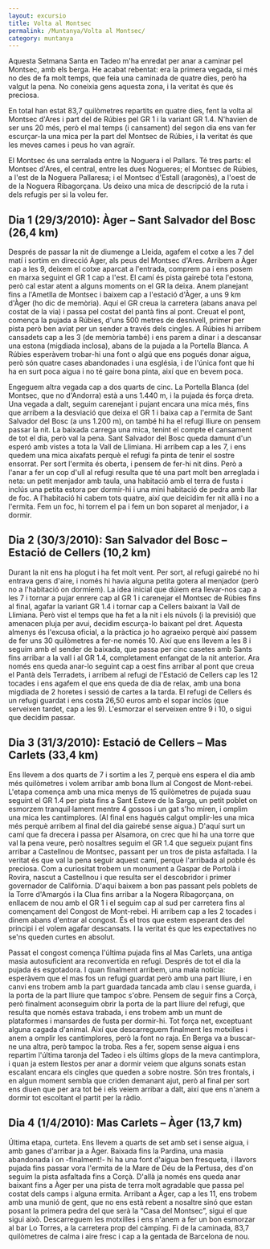 ```yaml
---
layout: excursio
title: Volta al Montsec
permalink: /Muntanya/Volta al Montsec/
category: muntanya
---
```


Aquesta Setmana Santa en Tadeo m'ha enredat per anar a caminar pel Montsec,
amb els berga. He acabat rebentat: era la primera vegada, si més no des de fa
molt temps, que feia una caminada de quatre dies, però ha valgut la pena. No
coneixia gens aquesta zona, i la veritat és que és preciosa.

En total han estat 83,7 quilòmetres repartits en quatre dies, fent la volta al
Montsec d'Ares i part del de Rúbies pel GR 1 i la variant GR 1.4. N'havien de
ser uns 20 més, però el mal temps (i cansament) del segon dia ens van fer
escurçar-la una mica per la part del Montsec de Rúbies, i la veritat és que
les meves cames i peus ho van agraïr.

El Montsec és una serralada entre la Noguera i el Pallars. Té tres parts: el
Montsec d'Ares, el central, entre les dues Nogueres; el Montsec de Rúbies, a
l'est de la Noguera Pallaresa; i el Montsec d'Estall (aragonès), a l'oest de
de la Noguera Ribagorçana. Us deixo una mica de descripció de la ruta i dels
refugis per si la voleu fer.

## Dia 1 (29/3/2010): Àger – Sant Salvador del Bosc (26,4 km)

Després de passar la nit de diumenge a Lleida, agafem el cotxe a les 7 del
matí i sortim en direcció Àger, als peus del Montsec d'Ares. Arribem a Àger
cap a les 9, deixem el cotxe aparcat a l'entrada, comprem pa i ens posem en
marxa seguint el GR 1 cap a l'est. El camí és pista gairebé tota l'estona,
però cal estar atent a alguns moments on el GR la deixa. Anem planejant fins a
l'Ametlla de Montsec i baixem cap a l'estació d'Àger, a uns 9 km d'Àger (ho
dic de memòria). Aquí el GR creua la carretera (abans anava pel costat de la
via) i passa pel costat del pantà fins al pont. Creuat el pont, comença la
pujada a Rúbies, d'uns 500 metres de desnivell, primer per pista però ben
aviat per un sender a través dels cingles. A Rúbies hi arribem cansadets cap a
les 3 (de memòria també) i ens parem a dinar i a descansar una estona
(migdiada inclosa), abans de la pujada a la Portella Blanca. A Rúbies
esperàvem trobar-hi una font o algú que ens pogués donar aigua, però són
quatre cases abandonades i una església, i de l'única font que hi ha en surt
poca aigua i no té gaire bona pinta, així que en bevem poca.

Engeguem altra vegada cap a dos quarts de cinc. La Portella Blanca (del
Montsec, que no d'Andorra) està a uns 1.440 m, i la pujada és força dreta. Una
vegada a dalt, seguim carenejant i pujant encara una mica més, fins que
arribem a la desviació que deixa el GR 1 i baixa cap a l'ermita de Sant
Salvador del Bosc (a uns 1.200 m), on també hi ha el refugi lliure on pensem
passar la nit. La baixada carrega una mica, tenint el compte el cansament de
tot el dia, però val la pena. Sant Salvador del Bosc queda damunt d'un esperó
amb vistes a tota la Vall de Llimiana. Hi arribem cap a les 7, i ens quedem
una mica aixafats perquè el refugi fa pinta de tenir el sostre ensorrat. Per
sort l'ermita és oberta, i pensem de fer-hi nit dins. Però a l'anar a fer un
cop d'ull al refugi resulta que té una part molt ben arreglada i neta: un
petit menjador amb taula, una habitació amb el terra de fusta i inclús una
petita estora per dormir-hi i una mini habitació de pedra amb llar de foc. A
l'habitació hi cabem tots quatre, així que deicidim fer nit allà i no a
l'ermita. Fem un foc, hi torrem el pa i fem un bon soparet al menjador, i a
dormir.

## Dia 2 (30/3/2010): San Salvador del Bosc – Estació de Cellers (10,2 km)

Durant la nit ens ha plogut i ha fet molt vent. Per sort, al refugi gairebé no
hi entrava gens d'aire, i només hi havia alguna petita gotera al menjador
(però no a l'habitació on dormíem). La idea inicial que dúiem era llevar-nos
cap a les 7 i tornar a pujar enrere cap al GR 1 i carenejar el Montsec de
Rúbies fins al final, agafar la variant GR 1.4 i tornar cap a Cellers baixant
la Vall de Llimiana. Però vist el temps que ha fet a la nit i els núvols (i la
previsió) que amenacen pluja per avui, decidim escurça-lo baixant pel dret.
Aquesta almenys és l'excusa oficial, a la pràctica jo ho agraeixo perquè així
passem de fer uns 30 quilòmetres a fer-ne només 10. Així que ens llevem a les
8 i seguim amb el sender de baixada, que passa per cinc casetes amb Sants fins
arribar a la vall i al GR 1.4, completament enfangat de la nit anterior. Ara
només ens queda anar-lo seguint cap a oest fins arribar al pont que creua el
Pantà dels Terradets, i arribem al refugi de l'Estació de Cellers cap les 12
tocades i ens agafem el que ens queda de dia de relax, amb una bona migdiada
de 2 horetes i sessió de cartes a la tarda. El refugi de Cellers és un refugi
guardat i ens costa 26,50 euros amb el sopar inclòs (que serveixen tardet, cap
a les 9). L'esmorzar el serveixen entre 9 i 10, o sigui que decidim passar.

## Dia 3 (31/3/2010): Estació de Cellers – Mas Carlets (33,4 km)

Ens llevem a dos quarts de 7 i sortim a les 7, perquè ens espera el dia amb
més quilòmetres i volem arribar amb bona llum al Congost de Mont-rebei.
L'etapa comença amb una mica menys de 15 quilòmetres de pujada suau seguint el
GR 1.4 per pista fins a Sant Esteve de la Sarga, un petit poblet on esmorzem
tranquil·lament mentre 4 gossos i un gat s'ho miren, i omplim una mica les
cantimplores. (Al final ens hagués calgut omplir-les una mica més perquè
arribem al final del dia gairebé sense aigua.) D'aquí surt un camí que fa
drecera i passa per Alsamora, on crec que hi ha una torre que val la pena
veure, però nosaltres seguim el GR 1.4 que segueix pujant fins arribar a
Castellnou de Montsec, passant per un tros de pista asfaltada. I la veritat és
que val la pena seguir aquest camí, perquè l'arribada al poble és preciosa.
Com a curiositat trobem un monument a Gaspar de Portolà i Rovira, nascut a
Castellnou i que resulta ser el descobridor i primer governador de Califòrnia.
D'aquí baixem a bon pas passant pels poblets de la Torre d'Amargós i la Clua
fins arribar a la Nogera Ribagorçana, on enllacem de nou amb el GR 1 i el
seguim cap al sud per carretera fins al començament del Congost de Mont-rebei.
Hi arribem cap a les 2 tocades i dinem abans d'entrar al congost. És el tros
que estem esperant des del principi i el volem agafar descansats. I la veritat
és que les expectatives no se'ns queden curtes en absolut.

Passat el congost comença l'última pujada fins al Mas Carlets, una antiga
masia autosuficient ara reconvertida en refugi. Després de tot el dia la
pujada és esgotadora. I quan finalment arribem, una mala notícia: esperàvem
que el mas fos un refugi guardat però amb una part lliure, i en canvi ens
trobem amb la part guardada tancada amb clau i sense guarda, i la porta de la
part lliure que tampoc s'obre. Pensem de seguir fins a Corçà, però finalment
aconseguim obrir la porta de la part lliure del refugi, que resulta que només
estava trabada, i ens trobem amb un munt de plataformes i mansardes de fusta
per dormir-hi. Tot força net, exceptuant alguna cagada d'animal. Així que
descarreguem finalment les motxilles i anem a omplir les cantimplores, però la
font no raja. En Berga va a buscar-ne una altra, però tampoc la troba. Res a
fer, sopem sense aigua i ens repartim l'última taronja del Tadeo i els últims
glops de la meva cantimplora, i quan ja estem llestos per anar a dormir veiem
que alguns sonats estan escalant encara els cingles que queden a sobre nostre.
Són tres frontals, i en algun moment sembla que criden demanant ajut, però al
final per sort ens diuen que per ara tot bé i els veiem arribar a dalt, així
que ens n'anem a dormir tot escoltant el partit per la ràdio.

## Dia 4 (1/4/2010): Mas Carlets – Àger (13,7 km)

Última etapa, curteta. Ens llevem a quarts de set amb set i sense aigua, i amb
ganes d'arribar ja a Àger. Baixada fins la Pardina, una masia abandonada i on
-finalment!- hi ha una font d'aigua ben fresqueta, i llavors pujada fins
passar vora l'ermita de la Mare de Déu de la Pertusa, des d'on seguim la pista
asfaltada fins a Corçà. D'allà ja només ens queda anar baixant fins a Àger per
una pista de terra molt agradable que passa pel costat dels camps i alguna
ermita. Arribant a Àger, cap a les 11, ens trobem amb una munió de gent, que
no ens està rebent a nosaltre sinó que estan posant la primera pedra del que
serà la “Casa del Montsec”, sigui el que sigui això. Descarreguem les
motxilles i ens n'anem a fer un bon esmorzar al bar Lo Torres, a la carretera
prop del càmping. Fi de la caminada, 83,7 quilòmetres de calma i aire fresc i
cap a la gentada de Barcelona de nou.
